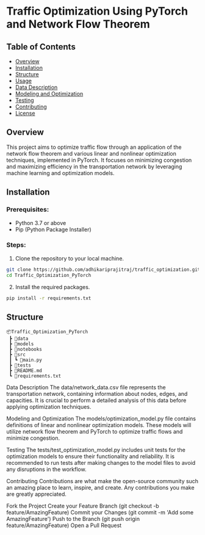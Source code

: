 # Traffic Optimization Using PyTorch and Network Flow Theorem

## Table of Contents
- [Overview](#overview)
- [Installation](#installation)
- [Structure](#structure)
- [Usage](#usage)
- [Data Description](#data-description)
- [Modeling and Optimization](#modeling-and-optimization)
- [Testing](#testing)
- [Contributing](#contributing)
- [License](#license)

## Overview
This project aims to optimize traffic flow through an application of the network flow theorem and various linear and nonlinear optimization techniques, implemented in PyTorch. It focuses on minimizing congestion and maximizing efficiency in the transportation network by leveraging machine learning and optimization models.

## Installation

### Prerequisites:
- Python 3.7 or above
- Pip (Python Package Installer)

### Steps:
1. Clone the repository to your local machine.
```sh
git clone https://github.com/adhikariprajitraj/traffic_optimization.git
cd Traffic_Optimization_PyTorch
```

2. Install the required packages.
```sh
pip install -r requirements.txt
```

## Structure
```
📦Traffic_Optimization_PyTorch
 ┣ 📂data
 ┣ 📂models
 ┣ 📂notebooks
 ┣ 📂src
 ┃ ┗ 📜main.py
 ┣ 📂tests
 ┣ 📜README.md
 ┗ 📜requirements.txt
```

Data Description
The data/network_data.csv file represents the transportation network, containing information about nodes, edges, and capacities. It is crucial to perform a detailed analysis of this data before applying optimization techniques.

Modeling and Optimization
The models/optimization_model.py file contains definitions of linear and nonlinear optimization models. These models will utilize network flow theorem and PyTorch to optimize traffic flows and minimize congestion.

Testing
The tests/test_optimization_model.py includes unit tests for the optimization models to ensure their functionality and reliability. It is recommended to run tests after making changes to the model files to avoid any disruptions in the workflow.

Contributing
Contributions are what make the open-source community such an amazing place to learn, inspire, and create. Any contributions you make are greatly appreciated.

Fork the Project
Create your Feature Branch (git checkout -b feature/AmazingFeature)
Commit your Changes (git commit -m 'Add some AmazingFeature')
Push to the Branch (git push origin feature/AmazingFeature)
Open a Pull Request
